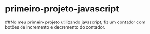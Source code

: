 # primeiro-projeto-javascript

##No meu primeiro projeto utilizando javascript, fiz um contador com botões de incremento e decremento do contador.
